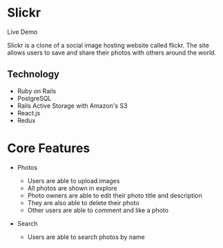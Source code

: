 # Slickr
Live Demo

Slickr is a clone of a social image hosting website called flickr. The site allows users to save and share their photos with others around the world.

## Technology
* Ruby on Rails
* PostgreSQL
* Rails Active Storage with Amazon's S3
* React.js
* Redux

# Core Features

* Photos
  * Users are able to upload images
  * All photos are shown in explore
  * Photo owners are able to edit their photo title and description
  * They are also able to delete their photo
  * Other users are able to comment and like a photo

* Search
  * Users are able to search photos by name
